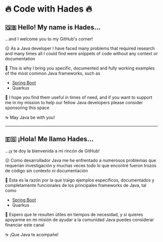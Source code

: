 # :fire: Code with Hades :fire:

## :uk: Hello! My name is Hades...

...and I welcome you to my GitHub's corner!

:confounded: As a Java developer I have faced many problems that required research and many times all I could find were snippets of code without any context or documentation

:rocket: This is why I bring you specific, documented and fully working examples of the most common Java frameworks, such as

* [Spring Boot](https://github.com/codewithhades/spring-boot)
* Quarkus

:pray: I hope you find them useful in times of need, and if you want to support me in my mission to help our fellow Java developers please consider sponsoring this space

:coffee: May Java be with you!

---

## :es: ¡Hola! Me llamo Hades...

...¡y te doy la bienvenida a mi rincón de GitHub!

:confounded: Como desarrollador Java me he enfrentado a numerosos problemas que requerían investigación y muchas veces todo lo que encontré fueron trozos de código sin contexto ni documentación

:rocket: Esta es la razón por la que traigo ejemplos específicos, documentados y completamente funcionales de los principales frameworks de Java, tal como

* [Spring Boot](https://github.com/codewithhades/spring-boot)
* Quarkus

:pray: Espero que te resulten útiles en tiempos de necesidad, y si quieres apoyarme en mi misión de ayudar a la comunidad Java puedes considerar financiar este canal

:coffee: ¡Que Java te acompañe!